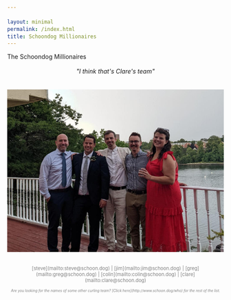 ```yaml
---

layout: minimal
permalink: /index.html
title: Schoondog Millionaires
---
```

<div class='index-head'>The Schoondog Millionaires</div><br>
<div>
<center><i>"I think that's Clare's team"</i></center>
<br>
<center><script type="text/javascript" src="//counter.websiteout.net/js/7/5/42/0"></script></center>
<div>
<br>
<center><img src="/assets/img/schoondog.jpg" alt="Five extremely handsome people in nice clothes, posing for a picture in front of a body of water" title="Five extremely handsome people in nice clothes, posing for a picture in front of a body of water"></center>
</div>
<br>
<p style="color:gray; font-size:80%; text-align:center;" markdown="1">
 [steve](mailto:steve@schoon.dog) | [jim](mailto:jim@schoon.dog) | [greg](mailto:greg@schoon.dog) | [colin](mailto:colin@schoon.dog) | [clare](mailto:clare@schoon.dog) </p>

<p style="color:gray; font-size:60%; text-align:center;" markdown="1">
<i>Are you looking for the names of some other curling team? [Click here](http://www.schoon.dog/who) for the rest of the list.</i>
</p>

